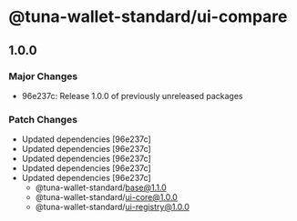 # @tuna-wallet-standard/ui-compare

## 1.0.0

### Major Changes

-   96e237c: Release 1.0.0 of previously unreleased packages

### Patch Changes

-   Updated dependencies [96e237c]
-   Updated dependencies [96e237c]
-   Updated dependencies [96e237c]
-   Updated dependencies [96e237c]
-   Updated dependencies [96e237c]
    -   @tuna-wallet-standard/base@1.1.0
    -   @tuna-wallet-standard/ui-core@1.0.0
    -   @tuna-wallet-standard/ui-registry@1.0.0
